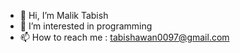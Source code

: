 - 👋 Hi, I’m Malik Tabish
- 👀 I’m interested in programming
- 📫 How to reach me : tabishawan0097@gmail.com

<!---
ITMalik97/ITMalik97 is a ✨ special ✨ repository because its `README.md` (this file) appears on your GitHub profile.
You can click the Preview link to take a look at your changes.
--->
